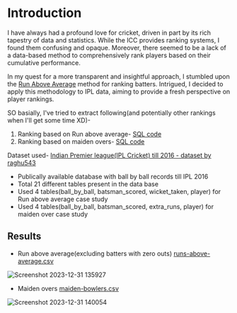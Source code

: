 # Introduction


I have always had a profound love for cricket, driven in part by its rich tapestry of data and statistics. While the ICC provides ranking systems, I found them confusing and opaque. Moreover, there seemed to be a lack of a data-based method to comprehensively rank players based on their cumulative performance.

In my quest for a more transparent and insightful approach, I stumbled upon the [Run Above Average](http://www.cricmetric.com/blog/2012/02/a-context-independent-method-of-ranking-odi-players/) method for ranking batters. Intrigued, I decided to apply this methodology to IPL data, aiming to provide a fresh perspective on player rankings.

SO basially, I've tried to extract following(and potentially other rankings when I'll get some time XD)-
   1. Ranking based on Run above average- [SQL code](https://github.com/rk2303iitb/IPL-payers-analysis/blob/main/Run%20above%20average%20query.md#query-for-run-above-average)
   2. Ranking based on maiden overs- [SQL code](https://github.com/rk2303iitb/IPL-payers-analysis/blob/main/Maiden%20overs%20query.md#sql-query-for-maiden-overs)

Dataset used- [Indian Premier league(IPL Cricket) till 2016 - dataset by raghu543](https://data.world/raghu543/ipl-data-till-2016-set-of-csv-files)
- Publically available database with ball by ball records till IPL 2016
- Total 21 different tables present in the data base
- Used 4 tables(ball_by_ball, batsman_scored, wicket_taken, player) for Run above average case study
- Used 4 tables(ball_by_ball, batsman_scored, extra_runs, player) for maiden over case study

## Results
- Run above average(excluding batters with zero outs)
[runs-above-average.csv](https://github.com/rk2303iitb/IPL-payers-analysis/files/13800615/runs-above-average.csv)

![Screenshot 2023-12-31 135927](https://github.com/rk2303iitb/IPL-payers-analysis/assets/155146605/26d5cff4-aef2-4be5-81d3-66873a79ecae)
  
- Maiden overs
[maiden-bowlers.csv](https://github.com/rk2303iitb/IPL-payers-analysis/files/13800619/maiden-bowlers.csv)

![Screenshot 2023-12-31 140054](https://github.com/rk2303iitb/IPL-payers-analysis/assets/155146605/7094bbc9-c2d8-428b-b9ad-566920eb2ef1)

